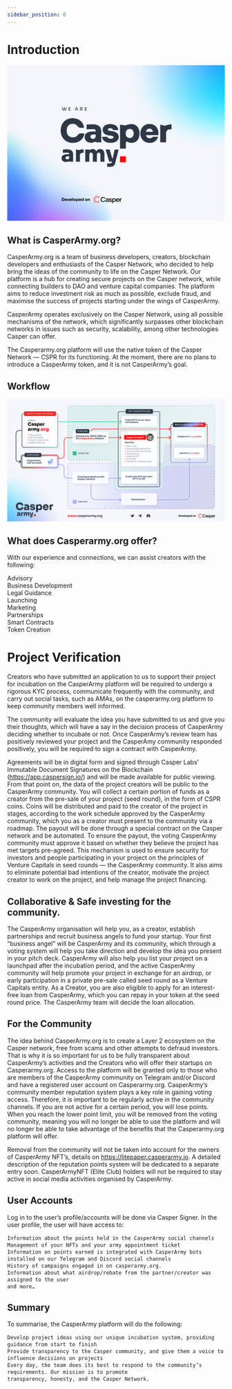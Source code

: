 ```yaml
---
sidebar_position: 0
---
```


# Introduction

![alt-text](pic/we_are_casperarmy.jpg)

## What is CasperArmy.org?

CasperArmy.org is a team of business developers, creators, blockchain developers and enthusiasts of the Casper Network, who decided to help bring the ideas of the community to life on the Casper Network. Our platform is a hub for creating secure projects on the Casper network, while connecting builders to DAO and venture capital companies. The platform aims to reduce investment risk as much as possible, exclude fraud, and maximise the success of projects starting under the wings of CasperArmy.

CasperArmy operates exclusively on the Casper Network, using all possible mechanisms of the network, which significantly surpasses other blockchain networks in issues such as security, scalability, among other technologies Casper can offer.

The Casperarmy.org platform will use the native token of the Casper Network — CSPR for its functioning. At the moment, there are no plans to introduce a CasperArmy token, and it is not CasperArmy’s goal.

## Workflow

![alt-text](pic/casperarmy_workflow.jpg)

## What does Casperarmy.org offer?

With our experience and connections, we can assist creators with the following:

Advisory</br>
Business Development</br>
Legal Guidance</br>
Launching</br>
Marketing</br>
Partnerships</br>
Smart Contracts</br>
Token Creation</br>

# Project Verification

Creators who have submitted an application to us to support their project for incubation on the CasperArmy platform will be required to undergo a rigorous KYC process, communicate frequently with the community, and carry out social tasks, such as AMAs, on the casperarmy.org platform to keep community members well informed.

The community will evaluate the idea you have submitted to us and give you their thoughts, which will have a say in the decision process of CasperArmy deciding whether to incubate or not. Once CasperArmy’s review team has positively reviewed your project and the CasperAmy community responded positively, you will be required to sign a contract with CasperArmy.

Agreements will be in digital form and signed through Casper Labs’ Immutable Document Signatures on the Blockchain (https://app.caspersign.io/) and will be made available for public viewing. From that point on, the data of the project creators will be public to the CasperArmy community. You will collect a certain portion of funds as a creator from the pre-sale of your project (seed round), in the form of CSPR coins. Coins will be distributed and paid to the creator of the project in stages, according to the work schedule approved by the CasperArmy community, which you as a creator must present to the community via a roadmap. The payout will be done through a special contract on the Casper network and be automated. To ensure the payout, the voting CasperArmy community must approve it based on whether they believe the project has met targets pre-agreed. This mechanism is used to ensure security for investors and people participating in your project on the principles of Venture Capitals in seed rounds — the CasperArmy community. It also aims to eliminate potential bad intentions of the creator, motivate the project creator to work on the project, and help manage the project financing.

## Collaborative & Safe investing for the community.

The CasperArmy organisation will help you, as a creator, establish partnerships and recruit business angels to fund your startup. Your first “business angel” will be CasperArmy and its community, which through a voting system will help you take direction and develop the idea you present in your pitch deck. CasperArmy will also help you list your project on a launchpad after the incubation period, and the active CasperArmy community will help promote your project in exchange for an airdrop, or early participation in a private pre-sale called seed round as a Venture Capitals entity. As a Creator, you are also eligible to apply for an interest-free loan from CasperArmy, which you can repay in your token at the seed round price. The CasperArmy team will decide the loan allocation.

## For the Community

The idea behind CasperArmy.org is to create a Layer 2 ecosystem on the Casper network, free from scams and other attempts to defraud investors. That is why it is so important for us to be fully transparent about CasperArmy’s activities and the Creators who will offer their startups on Casperarmy.org. Access to the platform will be granted only to those who are members of the CasperArmy community on Telegram and/or Discord and have a registered user account on Casperarmy.org. CasperArmy’s community member reputation system plays a key role in gaining voting access. Therefore, it is important to be regularly active in the community channels. If you are not active for a certain period, you will lose points. When you reach the lower point limit, you will be removed from the voting community, meaning you will no longer be able to use the platform and will no longer be able to take advantage of the benefits that the Casperarmy.org platform will offer.

Removal from the community will not be taken into account for the owners of CasperArmy NFT’s, details on https://litepaper.casperarmy.io. A detailed description of the reputation points system will be dedicated to a separate entry soon. CasperArmyNFT (Elite Club) holders will not be required to stay active in social media activities organised by CasperArmy.

## User Accounts

Log in to the user’s profile/accounts will be done via Casper Signer. In the user profile, the user will have access to:

    Information about the points held in the CasperArmy social channels
    Management of your NFTs and your army appointment ticket
    Information on points earned is integrated with CasperArmy bots installed on our Telegram and Discord social channels
    History of campaigns engaged in on casperarmy.org.
    Information about what airdrop/rebate from the partner/creator was assigned to the user
    and more…
    
## Summary

To summarise, the CasperArmy platform will do the following:

    Develop project ideas using our unique incubation system, providing guidance from start to finish
    Provide transparency to the Casper community, and give them a voice to influence decisions on projects
    Every day, the team does its best to respond to the community’s requirements. Our mission is to promote
    transparency, honesty, and the Casper Network.
